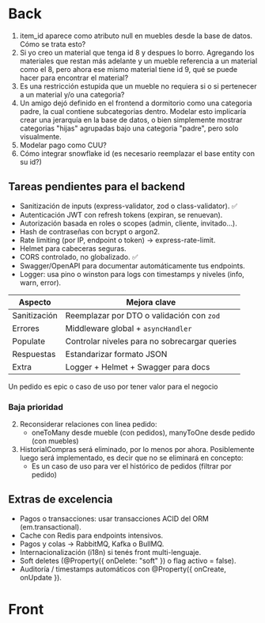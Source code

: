 # Back

1. item_id aparece como atributo null en muebles desde la base de datos. Cómo se trata esto?
1. Si yo creo un material que tenga id 8 y despues lo borro. Agregando los
   materiales que restan más adelante y un mueble referencia a un material como
   el 8, pero ahora ese mismo material tiene id 9, qué se puede hacer para
   encontrar el material?
1. Es una restricción estupida que un mueble no requiera si o si pertenecer a un
   material y/o una categoria?
1. Un amigo dejó definido en el frontend a dormitorio como una categoria padre,
   la cual contiene subcategorias dentro. Modelar esto implicaría crear una
   jerarquía en la base de datos, o bien simplemente mostrar categorias "hijas"
   agrupadas bajo una categoria "padre", pero solo visualmente.
1. Modelar pago como CUU?
1. Cómo integrar snowflake id (es necesario reemplazar el base entity con su id?)

## Tareas pendientes para el backend

- Sanitización de inputs (express-validator, zod o class-validator). ✅
- Autenticación JWT con refresh tokens (expiran, se renuevan).
- Autorización basada en roles o scopes (admin, cliente, invitado…).
- Hash de contraseñas con bcrypt o argon2.
- Rate limiting (por IP, endpoint o token) → express-rate-limit.
- Helmet para cabeceras seguras.
- CORS controlado, no globalizado. ✅
- Swagger/OpenAPI para documentar automáticamente tus endpoints.
- Logger: usa pino o winston para logs con timestamps y niveles (info, warn, error).

| Aspecto      | Mejora clave                                  |
| ------------ | --------------------------------------------- |
| Sanitización | Reemplazar por DTO o validación con `zod`     |
| Errores      | Middleware global + `asyncHandler`            |
| Populate     | Controlar niveles para no sobrecargar queries |
| Respuestas   | Estandarizar formato JSON                     |
| Extra        | Logger + Helmet + Swagger para docs           |

Un pedido es epic o caso de uso por tener valor para el negocio

### Baja prioridad

2. Reconsiderar relaciones con linea pedido:
   - oneToMany desde mueble (con pedidos), manyToOne desde pedido (con muebles)
3. HistorialCompras será eliminado, por lo menos por ahora. Posiblemente luego será implementado, es decir que no se eliminará en concepto:
   - Es un caso de uso para ver el histórico de pedidos (filtrar por pedido)

## Extras de excelencia

- Pagos o transacciones: usar transacciones ACID del ORM (em.transactional).
- Cache con Redis para endpoints intensivos.
- Pagos y colas → RabbitMQ, Kafka o BullMQ.
- Internacionalización (i18n) si tenés front multi-lenguaje.
- Soft deletes (@Property({ onDelete: "soft" }) o flag activo = false).
- Auditoría / timestamps automáticos con @Property({ onCreate, onUpdate }).

# Front
